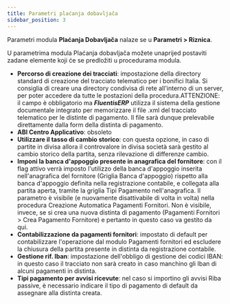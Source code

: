 ```yaml
---
title: Parametri plaćanja dobavljača 
sidebar_position: 3
---
```


Parametri modula **Plaćanja Dobavljača** nalaze se u **Parametri > Riznica**.

U parametrima modula Plaćanja dobavljača možete unaprijed postaviti zadane elemente koji će se predložiti u procedurama modula. 

- **Percorso di creazione dei tracciati**: impostazione della  directory standard di creazione del tracciato telematico per i bonifici Italia. Si consiglia di creare una directory condivisa di rete all'interno di un server, per poter accedere da tutte le postazioni della procedura.ATTENZIONE: il campo è obbligatorio ma ***FluentisERP*** utilizza il sistema della gestione documentale integrato per memorizzare il file .xml del tracciato telematico per le distinte di pagamento. Il file sarà dunque prelevabile direttamente dalla form della distinta di pagamento.   
- **ABI Centro Applicativo**: obsoleto  
- **Utilizzare il tasso di cambio storico**: con questa opzione, in caso di partite in divisa allora il controvalore in divisa società sarà gestito al cambio storico della partita, senza rilevazione di differenze cambio.  
- **Imponi la banca d'appoggio presente in anagrafica del fornitore**: con il flag attivo verrà imposto l'utilizzo della banca d'appoggio inserita nell'anagrafica del fornitore (Griglia Banca d'appoggio) rispetto alla banca d'appoggio definita nella registrazione contabile, e collegata alla partita aperta, tramite la griglia Tipi Pagamento nell'anagrafica. Il parametro è visibile (e nuovamente disattivabile di volta in volta) nella procedura Creazione Automatica Pagamenti Fornitori. Non è visibile, invece, se si crea una nuova distinta di pagamento (Pagamenti Fornitori > Crea Pagamento Fornitore) e pertanto in questo caso va gestito da qui.  
- **Contabilizzazione da pagamenti fornitori**: impostato di default per contabilizzare l'operazione dal modulo Pagamenti fornitori ed escludere la chiusura della partita presente in distinta da registrazione contabile.  
- **Gestione rif. Iban**: impostazione dell'obbligo di gestione dei codici IBAN: in questo caso il tracciato non sarà creato in caso manchino gli Iban di alcuni pagamenti in distinta.  
- **Tipi pagamento per avvisi ricevute**: nel caso si importino gli avvisi Riba passive, è necessario indicare il tipo di pagamento di default da assegnare alla distinta creata. 
